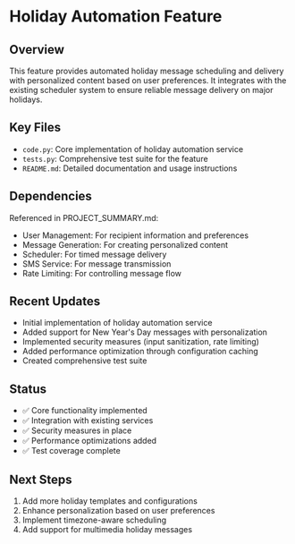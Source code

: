 # Holiday Automation Feature

## Overview
This feature provides automated holiday message scheduling and delivery with personalized content based on user preferences. It integrates with the existing scheduler system to ensure reliable message delivery on major holidays.

## Key Files
- `code.py`: Core implementation of holiday automation service
- `tests.py`: Comprehensive test suite for the feature
- `README.md`: Detailed documentation and usage instructions

## Dependencies
Referenced in PROJECT_SUMMARY.md:
- User Management: For recipient information and preferences
- Message Generation: For creating personalized content
- Scheduler: For timed message delivery
- SMS Service: For message transmission
- Rate Limiting: For controlling message flow

## Recent Updates
- Initial implementation of holiday automation service
- Added support for New Year's Day messages with personalization
- Implemented security measures (input sanitization, rate limiting)
- Added performance optimization through configuration caching
- Created comprehensive test suite

## Status
- ✅ Core functionality implemented
- ✅ Integration with existing services
- ✅ Security measures in place
- ✅ Performance optimizations added
- ✅ Test coverage complete

## Next Steps
1. Add more holiday templates and configurations
2. Enhance personalization based on user preferences
3. Implement timezone-aware scheduling
4. Add support for multimedia holiday messages
